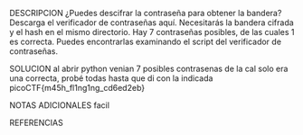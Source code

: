 
DESCRIPCION
¿Puedes descifrar la contraseña para obtener la bandera?
Descarga el verificador de contraseñas aquí. Necesitarás la bandera cifrada y el hash en el mismo directorio.
Hay 7 contraseñas posibles, de las cuales 1 es correcta. Puedes encontrarlas examinando el script del verificador de contraseñas.

SOLUCION
al abrir python venian 7 posibles contrasenas de la cal solo era una correcta, probé todas hasta que di con la indicada
picoCTF{m45h_fl1ng1ng_cd6ed2eb}

NOTAS ADICIONALES
facil

REFERENCIAS